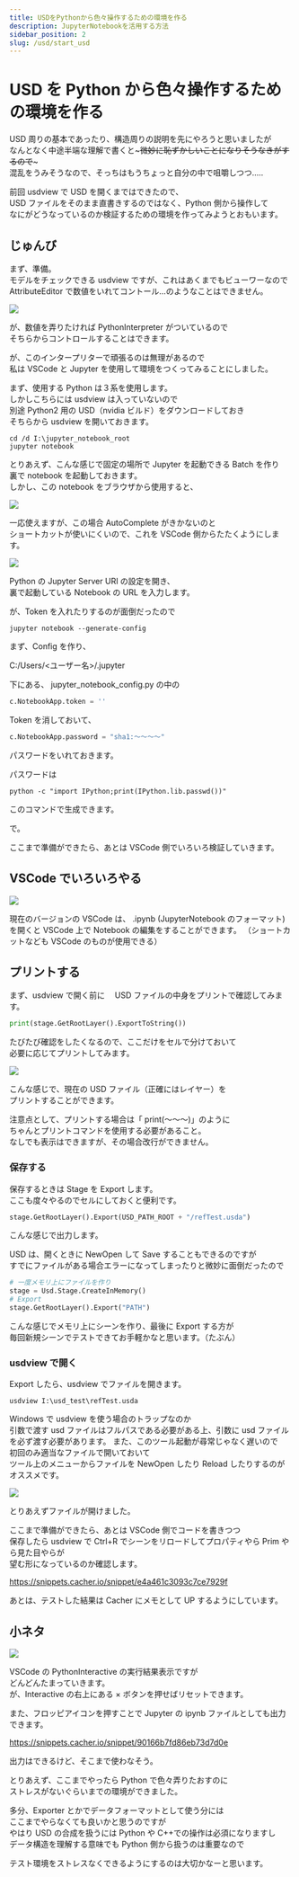 ```yaml
---
title: USDをPythonから色々操作するための環境を作る
description: JupyterNotebookを活用する方法
sidebar_position: 2
slug: /usd/start_usd
---
```


# USD を Python から色々操作するための環境を作る

USD 周りの基本であったり、構造周りの説明を先にやろうと思いましたが  
なんとなく中途半端な理解で書くと~~~微妙に恥ずかしいことになりそうなきがするので~~~  
混乱をうみそうなので、そっちはもうちょっと自分の中で咀嚼しつつ.....

前回 usdview で USD を開くまではできたので、  
USD ファイルをそのまま直書きするのではなく、Python 側から操作して  
なにがどうなっているのか検証するための環境を作ってみようとおもいます。

## じゅんび

まず、準備。  
モデルをチェックできる usdview ですが、これはあくまでもビューワーなので  
AttributeEditor で数値をいれてコントール...のようなことはできません。

![](https://gyazo.com/c9db8ccab23266051d25085db95c77bd.png)

が、数値を弄りたければ PythonInterpreter がついているので  
そちらからコントロールすることはできます。

が、このインタープリターで頑張るのは無理があるので  
私は VSCode と Jupyter を使用して環境をつくってみることにしました。

まず、使用する Python は３系を使用します。  
しかしこちらには usdview は入っていないので  
別途 Python2 用の USD（nvidia ビルド）をダウンロードしておき  
そちらから usdview を開いておきます。

```
cd /d I:\jupyter_notebook_root
jupyter notebook
```

とりあえず、こんな感じで固定の場所で Jupyter を起動できる Batch を作り  
裏で notebook を起動しておきます。  
しかし、この notebook をブラウザから使用すると、

![](https://gyazo.com/b3a8bf3a0e527f61b217b5cab8d82e9d.png)

一応使えますが、この場合 AutoComplete がきかないのと  
ショートカットが使いにくいので、これを VSCode 側からたたくようにします。

![](https://gyazo.com/de2de82522cab139a46da49981bae9cc.png)

Python の Jupyter Server URI の設定を開き、  
裏で起動している Notebook の URL を入力します。

が、Token を入れたりするのが面倒だったので

```
jupyter notebook --generate-config
```

まず、Config を作り、

C:/Users/<ユーザー名>/.jupyter

下にある、 jupyter_notebook_config.py の中の

```python
c.NotebookApp.token = ''
```

Token を消しておいて、

```python
c.NotebookApp.password = "sha1:～～～～"
```

パスワードをいれておきます。

パスワードは

```
python -c "import IPython;print(IPython.lib.passwd())"
```

このコマンドで生成できます。

で。

ここまで準備ができたら、あとは VSCode 側でいろいろ検証していきます。

## VSCode でいろいろやる

![](https://gyazo.com/833bf64be619f449b049a72ce03c982b.png)

現在のバージョンの VSCode は、 .ipynb (JupyterNotebook のフォーマット)を開くと
VSCode 上で Notebook の編集をすることができます。
（ショートカットなども VSCode のものが使用できる）

## プリントする

まず、usdview で開く前に　 USD ファイルの中身をプリントで確認してみます。

```python
print(stage.GetRootLayer().ExportToString())
```

たびたび確認をしたくなるので、ここだけをセルで分けておいて  
必要に応じてプリントしてみます。

![](https://gyazo.com/67708aa3b9cd65a747f03ca9084c6a11.png)

こんな感じで、現在の USD ファイル（正確にはレイヤー）を  
プリントすることができます。

注意点として、プリントする場合は「 print(～～～)」のように  
ちゃんとプリントコマンドを使用する必要があること。  
なしでも表示はできますが、その場合改行ができません。

### 保存する

保存するときは Stage を Export します。  
ここも度々やるのでセルにしておくと便利です。

```python
stage.GetRootLayer().Export(USD_PATH_ROOT + "/refTest.usda")
```

こんな感じで出力します。

USD は、開くときに NewOpen して Save することもできるのですが  
すでにファイルがある場合エラーになってしまったりと微妙に面倒だったので

```python
# 一度メモリ上にファイルを作り
stage = Usd.Stage.CreateInMemory()
# Export
stage.GetRootLayer().Export("PATH")
```

こんな感じでメモリ上にシーンを作り、最後に Export する方が  
毎回新規シーンでテストできてお手軽かなと思います。（たぶん）

### usdview で開く

Export したら、usdview でファイルを開きます。

```
usdview I:\usd_test\refTest.usda
```

Windows で usdview を使う場合のトラップなのか  
引数で渡す usd ファイルはフルパスである必要がある上、引数に usd ファイルを必ず渡す必要があります。
また、このツール起動が尋常じゃなく遅いので  
初回のみ適当なファイルで開いておいて  
ツール上のメニューからファイルを NewOpen したり Reload したりするのがオススメです。

![](https://gyazo.com/052b4430de2622643f14ae59322af78d.png)

とりあえずファイルが開けました。

ここまで準備ができたら、あとは VSCode 側でコードを書きつつ  
保存したら usdview で Ctrl+R でシーンをリロードしてプロパティやら Prim やら見た目やらが  
望む形になっているのか確認します。

https://snippets.cacher.io/snippet/e4a461c3093c7ce7929f

あとは、テストした結果は Cacher にメモとして UP するようにしています。

## 小ネタ

![](https://gyazo.com/5878a971ba83dcf4312eb3e6d1afcaae.png)

VSCode の PythonInteractive の実行結果表示ですが  
どんどんたまっていきます。  
が、Interactive の右上にある × ボタンを押せばリセットできます。

また、フロッピアイコンを押すことで Jupyter の ipynb ファイルとしても出力できます。

https://snippets.cacher.io/snippet/90166b7fd86eb73d7d0e

出力はできるけど、そこまで使わなそう。

とりあえず、ここまでやったら Python で色々弄りたおすのに  
ストレスがないぐらいまでの環境ができました。

多分、Exporter とかでデータフォーマットとして使う分には  
ここまでやらなくても良いかと思うのですが  
やはり USD の合成を扱うには Python や C++での操作は必須になりますし  
データ構造を理解する意味でも Python 側から扱うのは重要なので

テスト環境をストレスなくできるようにするのは大切かなーと思います。
